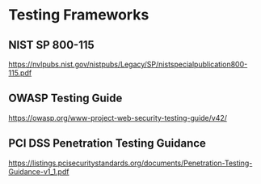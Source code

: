 # Testing Frameworks
## NIST SP 800-115
<https://nvlpubs.nist.gov/nistpubs/Legacy/SP/nistspecialpublication800-115.pdf>
## OWASP Testing Guide
<https://owasp.org/www-project-web-security-testing-guide/v42/>
## PCI DSS Penetration Testing Guidance
<https://listings.pcisecuritystandards.org/documents/Penetration-Testing-Guidance-v1_1.pdf>